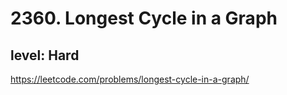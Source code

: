 # 2360. Longest Cycle in a Graph
## level: Hard

https://leetcode.com/problems/longest-cycle-in-a-graph/
